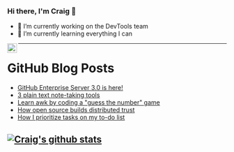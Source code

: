 ### Hi there, I'm Craig 👋

<!--
**CraigTeelFugro/CraigTeelFugro** is a ✨ _special_ ✨ repository because its `README.md` (this file) appears on your GitHub profile.

Here are some ideas to get you started:
-->

- 🔭 I’m currently working on the DevTools team
- 🌱 I’m currently learning everything I can

[<img align="left" alt="Craig Teel | LinkedIn" width="22px" src="https://cdn.jsdelivr.net/npm/simple-icons@v3/icons/linkedin.svg" />][linkedin]

---

# GitHub Blog Posts

<!-- BLOG-POST-LIST:START -->
- [GitHub Enterprise Server 3.0 is here!](https://github.blog/2021-01-15-github-enterprise-server-3-0-is-here/)
- [3 plain text note-taking tools](https://opensource.com/article/21/1/plain-text)
- [Learn awk by coding a &quot;guess the number&quot; game](https://opensource.com/article/21/1/learn-awk)
- [How open source builds distributed trust](https://opensource.com/article/21/1/open-source-distributed-trust)
- [How I prioritize tasks on my to-do list](https://opensource.com/article/21/1/prioritize-tasks)
<!-- BLOG-POST-LIST:END -->

## [![Craig's github stats](https://github-readme-stats.vercel.app/api?username=craigteelfugro)](https://github.com/anuraghazra/github-readme-stats)


[linkedin]: https://linkedin.com/in/craig-teel-b8786771
